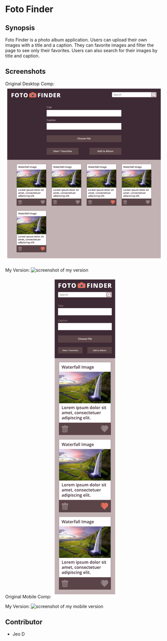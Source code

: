# Foto Finder

## Synopsis
  Foto Finder is a photo album application. Users can upload their own images with a title and a caption. They can favorite images and filter the page to see only their favorites. Users can also search for their images by title and caption.

## Screenshots
  Original Desktop Comp:
  ![screenshot of original Foto Finder](images/fotofinder-desktop-original.png)

  My Version:
  ![screenshot of my version](images/)

  Original Mobile Comp:
  ![screenshot of original mobile Foto Finder](images/fotofinder-mobile-original.png)

  My Version:
  ![screenshot of my mobile version](images/)

## Contributor
* Jeo D
